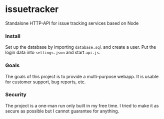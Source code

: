 # issuetracker
Standalone HTTP-API for issue tracking services based on Node

### Install
Set up the database by importing `database.sql` and create a user.
Put the login data into `settings.json` and start `api.js`.



### Goals
The goals of this project is to provide a multi-purpose webapp.
It is usable for customer support, bug reports, etc.



### Security
The project is a one-man run only built in my free time.
I tried to make it as secure as possible but I cannot guarantee for anything.
